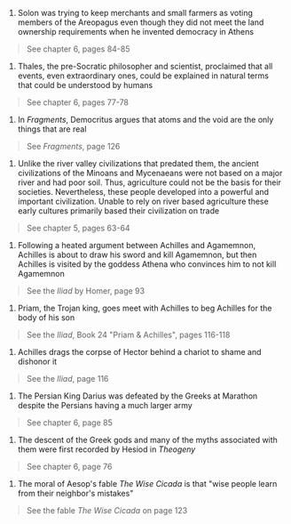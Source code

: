 1. Solon was trying to keep merchants and small farmers as voting members of the Areopagus even though they did not meet the land ownership requirements when he invented democracy in Athens
> See chapter 6, pages 84-85
1. Thales, the pre-Socratic philosopher and scientist, proclaimed that all events, even extraordinary ones, could be explained in natural terms that could be understood by humans
> See chapter 6, pages 77-78
1. In *Fragments*, Democritus argues that atoms and the void are the only things that are real
> See *Fragments*, page 126
1. Unlike the river valley civilizations that predated them, the ancient civilizations of the Minoans and Mycenaeans were not based on a major river and had poor soil. Thus, agriculture could not be the basis for their societies. Nevertheless, these people developed into a powerful and important civilization. Unable to rely on river based agriculture these early cultures primarily based their civilization on trade
> See chapter 5, pages 63-64
1. Following a heated argument between Achilles and Agamemnon, Achilles is about to draw his sword and kill Agamemnon, but then Achilles is visited by the goddess Athena who convinces him to not kill Agamemnon
> See the *Iliad* by Homer, page 93
1. Priam, the Trojan king, goes meet with Achilles to beg Achilles for the body of his son
> See the *Iliad*, Book 24 "Priam & Achilles", pages 116-118
1. Achilles drags the corpse of Hector behind a chariot to shame and dishonor it
> See the *Iliad*, page 116
1. The Persian King Darius was defeated by the Greeks at Marathon despite the Persians having a much larger army
> See chapter 6, page 85
1. The descent of the Greek gods and many of the myths associated with them were first recorded by Hesiod in *Theogeny*
> See chapter 6, page 76
1. The moral of Aesop's fable *The Wise Cicada* is that "wise people learn from their neighbor's mistakes"
> See the fable *The Wise Cicada* on page 123
